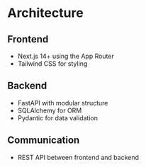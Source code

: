 # Architecture

## Frontend
- Next.js 14+ using the App Router
- Tailwind CSS for styling

## Backend
- FastAPI with modular structure
- SQLAlchemy for ORM
- Pydantic for data validation

## Communication
- REST API between frontend and backend
